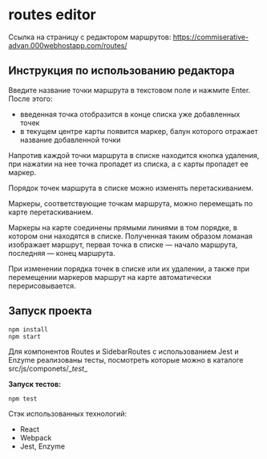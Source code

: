 # routes editor

Ссылка на страницу с редактором маршрутов: https://commiserative-advan.000webhostapp.com/routes/

## Инструкция по использованию редактора

Введите название точки маршрута в текстовом поле и нажмите Enter. После этого:
- введенная точка отобразится в конце списка уже добавленных точек
- в текущем центре карты появится маркер, балун которого отражает название добавленной точки

Напротив каждой точки маршрута в списке находится кнопка удаления, при нажатии на нее точка пропадет из списка, а с карты пропадет ее маркер. 

Порядок точек маршрута в списке можно изменять перетаскиванием. 

Маркеры, соответствующие точкам маршрута, можно перемещать по карте перетаскиванием.

Маркеры на карте соединены прямыми линиями в том порядке, в котором они находятся в списке. Полученная таким образом ломаная изображает маршрут, первая точка в списке — начало маршрута, последняя — конец маршрута. 

При изменении порядка точек в списке или их удалении, а также при перемещении маркеров маршрут на карте автоматически перерисовывается. 

## Запуск проекта

```
npm install
npm start
```

Для компонентов Routes и SidebarRoutes с использованием Jest и Enzyme реализованы тесты, посмотреть которые можно в каталоге src/js/componets/\__test__

**Запуск тестов:**

```
npm test
```


Стэк использованных технологий:
- React
- Webpack
- Jest, Enzyme

